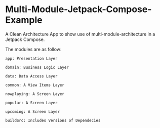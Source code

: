 #  Multi-Module-Jetpack-Compose-Example


A Clean Architecture App to show use of multi-module-architecture in a Jetpack Compose.

The modules are as follow:

    app: Presentation Layer

    domain: Business Logic Layer

    data: Data Access Layer

    common: A View Items Layer

    nowplaying: A Screen Layer

    popular: A Screen Layer

    upcoming: A Screen Layer

    buildSrc: Includes Versions of Dependecies
